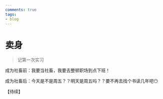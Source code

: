 ```yaml
---
comments: true
tags:
- blog
---
```


# 卖身
> 记第一次实习

成为社畜前：我要当社畜，我要去整顿职场到点下班！

成为社畜后：今天是不是周五？？明天是周五吗？？要不再去找个书读几年吧😶

【待续】